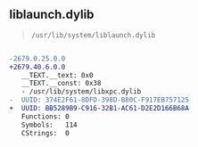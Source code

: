 ## liblaunch.dylib

> `/usr/lib/system/liblaunch.dylib`

```diff

-2679.0.25.0.0
+2679.40.6.0.0
   __TEXT.__text: 0x0
   __TEXT.__const: 0x38
   - /usr/lib/system/libxpc.dylib
-  UUID: 374E2F61-8DFD-398D-B80C-F917EB757125
+  UUID: BB5289B9-C916-32B1-AC61-D2E2D166B68A
   Functions: 0
   Symbols:   114
   CStrings:  0

```
